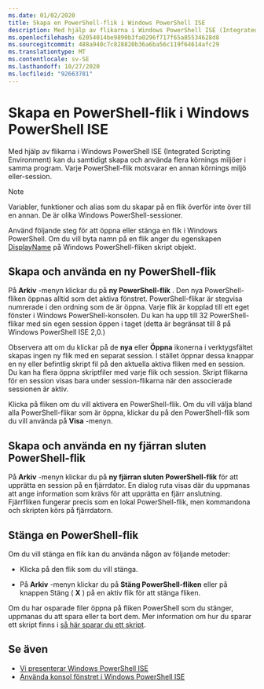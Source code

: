 ```yaml
---
ms.date: 01/02/2020
title: Skapa en PowerShell-flik i Windows PowerShell ISE
description: Med hjälp av flikarna i Windows PowerShell ISE (Integrated Scripting Environment) kan du samtidigt skapa och använda flera körnings miljöer i samma program. Varje PowerShell-flik motsvarar en annan körnings miljö eller-session.
ms.openlocfilehash: 62054014be9890b3fa0296f717f65a85534628d8
ms.sourcegitcommit: 488a940c7c828820b36a6ba56c119f64614afc29
ms.translationtype: MT
ms.contentlocale: sv-SE
ms.lasthandoff: 10/27/2020
ms.locfileid: "92663781"
---
```

# <a name="how-to-create-a-powershell-tab-in-windows-powershell-ise"></a>Skapa en PowerShell-flik i Windows PowerShell ISE

Med hjälp av flikarna i Windows PowerShell ISE (Integrated Scripting Environment) kan du samtidigt skapa och använda flera körnings miljöer i samma program. Varje PowerShell-flik motsvarar en annan körnings miljö eller-session.

> [!NOTE]
> Variabler, funktioner och alias som du skapar på en flik överför inte över till en annan. De är olika Windows PowerShell-sessioner.

Använd följande steg för att öppna eller stänga en flik i Windows PowerShell. Om du vill byta namn på en flik anger du egenskapen [DisplayName](object-model/The-PowerShellTab-Object.md#displayname) på Windows PowerShell-fliken skript objekt.

## <a name="to-create-and-use-a-new-powershell-tab"></a>Skapa och använda en ny PowerShell-flik

På **Arkiv** -menyn klickar du på **ny PowerShell-flik** . Den nya PowerShell-fliken öppnas alltid som det aktiva fönstret. PowerShell-flikar är stegvisa numrerade i den ordning som de är öppna. Varje flik är kopplad till ett eget fönster i Windows PowerShell-konsolen. Du kan ha upp till 32 PowerShell-flikar med sin egen session öppen i taget (detta är begränsat till 8 på Windows PowerShell ISE 2,0.)

Observera att om du klickar på de **nya** eller **Öppna** ikonerna i verktygsfältet skapas ingen ny flik med en separat session. I stället öppnar dessa knappar en ny eller befintlig skript fil på den aktuella aktiva fliken med en session. Du kan ha flera öppna skriptfiler med varje flik och session. Skript flikarna för en session visas bara under session-flikarna när den associerade sessionen är aktiv.

Klicka på fliken om du vill aktivera en PowerShell-flik. Om du vill välja bland alla PowerShell-flikar som är öppna, klickar du på den PowerShell-flik som du vill använda på **Visa** -menyn.

## <a name="to-create-and-use-a-new-remote-powershell-tab"></a>Skapa och använda en ny fjärran sluten PowerShell-flik

På **Arkiv** -menyn klickar du på **ny fjärran sluten PowerShell-flik** för att upprätta en session på en fjärrdator. En dialog ruta visas där du uppmanas att ange information som krävs för att upprätta en fjärr anslutning. Fjärrfliken fungerar precis som en lokal PowerShell-flik, men kommandona och skripten körs på fjärrdatorn.

## <a name="to-close-a-powershell-tab"></a>Stänga en PowerShell-flik

Om du vill stänga en flik kan du använda någon av följande metoder:

- Klicka på den flik som du vill stänga.

- På **Arkiv** -menyn klickar du på **Stäng PowerShell-fliken** eller på knappen Stäng ( **X** ) på en aktiv flik för att stänga fliken.

Om du har osparade filer öppna på fliken PowerShell som du stänger, uppmanas du att spara eller ta bort dem. Mer information om hur du sparar ett skript finns i [så här sparar du ett skript](How-to-Write-and-Run-Scripts-in-the-Windows-PowerShell-ISE.md#how-to-save-a-script).

## <a name="see-also"></a>Se även

- [Vi presenterar Windows PowerShell ISE](Introducing-the-Windows-PowerShell-ISE.md)
- [Använda konsol fönstret i Windows PowerShell ISE](How-to-Use-the-Console-Pane-in-the-Windows-PowerShell-ISE.md)
